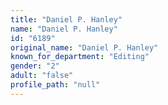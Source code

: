 ```yaml
---
title: "Daniel P. Hanley"
name: "Daniel P. Hanley"
id: "6189"
original_name: "Daniel P. Hanley"
known_for_department: "Editing"
gender: "2"
adult: "false"
profile_path: "null"
---
```

